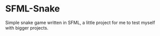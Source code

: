 # SFML-Snake
Simple snake game written in SFML, a little project for me to test myself with bigger projects.
